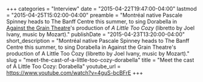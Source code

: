 +++
categories = "Interview"
date = "2015-04-22T19:47:00-04:00"
lastmod = "2015-04-25T15:02:00-04:00"
preamble = "Montréal native Pascale Spinney heads to The Banff Centre this summer, to sing Dorabella in [Against the Grain Theatre](http://againstthegraintheatre.com/)'s production of *A Little Too Cozy* (libretto by Joel Ivany, music by Mozart)."
publishDate = "2015-04-23T13:20:00-04:00"
short_description = "Montréal native Pascale Spinney heads to The Banff Centre this summer, to sing Dorabella in Against the Grain Theatre's production of A Little Too Cozy (libretto by Joel Ivany, music by Mozart)."
slug = "meet-the-cast-of-a-little-too-cozy-dorabella"
title = "Meet the cast of A Little Too Cozy: Dorabella"
youtube_url = https://www.youtube.com/watch?v=4guS-bcBFrE
+++


